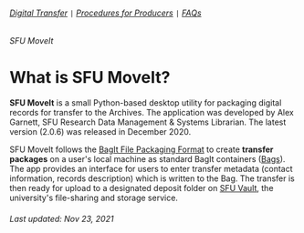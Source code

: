 ###### [Digital Transfer](../README.md) `|` [Procedures for Producers](procedures.md) `|` [FAQs](faqs.md)
###### SFU MoveIt

# What is SFU MoveIt?
**SFU MoveIt** is a small Python-based desktop utility for packaging digital records for transfer to the Archives. The application was developed by Alex Garnett, SFU Research Data Management & Systems Librarian. The latest version (2.0.6) was released in December 2020.

SFU MoveIt follows the [BagIt File Packaging Format](https://datatracker.ietf.org/doc/html/rfc8493) to create **transfer packages** on a user's local machine as standard BagIt containers ([Bags](faq5-bag.md)). The app provides an interface for users to enter transfer metadata (contact information, records description) which is written to the Bag. The transfer is then ready for upload to a designated deposit folder on [SFU Vault](faq2-sfu-vault.md), the university's file-sharing and storage service.



###### Last updated: Nov 23, 2021
